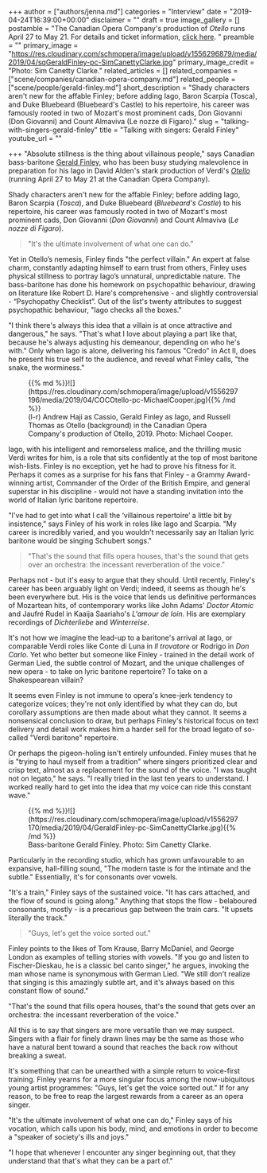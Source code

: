 +++
author = ["authors/jenna.md"]
categories = "Interview"
date = "2019-04-24T16:39:00+00:00"
disclaimer = ""
draft = true
image_gallery = []
postamble = "The Canadian Opera Company's production of _Otello_ runs April 27 to May 21. For details and ticket information, [click here](https://www.coc.ca/productions/16510). "
preamble = ""
primary_image = "https://res.cloudinary.com/schmopera/image/upload/v1556296879/media/2019/04/sqGeraldFinley-pc-SimCanettyClarke.jpg"
primary_image_credit = "Photo: Sim Canetty Clarke."
related_articles = []
related_companies = ["scene/companies/canadian-opera-company.md"]
related_people = ["scene/people/gerald-finley.md"]
short_description = "Shady characters aren't new for the affable Finley; before adding Iago, Baron Scarpia (Tosca), and Duke Bluebeard (Bluebeard's Castle) to his repertoire, his career was famously rooted in two of Mozart's most prominent cads, Don Giovanni (Don Giovanni) and Count Almaviva (Le nozze di Figaro)."
slug = "talking-with-singers-gerald-finley"
title = "Talking with singers: Gerald Finley"
youtube_url = ""

+++
"Absolute stillness is the thing about villainous people," says Canadian bass-baritone [Gerald Finley](/scene/people/gerald-finley/), who has been busy studying malevolence in preparation for his Iago in David Alden's stark production of Verdi's [_Otello_](https://www.coc.ca/productions/16510) (running April 27 to May 21 at the Canadian Opera Company).

Shady characters aren't new for the affable Finley; before adding Iago, Baron Scarpia (_Tosca_), and Duke Bluebeard (_Bluebeard's Castle_) to his repertoire, his career was famously rooted in two of Mozart's most prominent cads, Don Giovanni (_Don Giovanni_) and Count Almaviva (_Le nozze di Figaro_).

>"It's the ultimate involvement of what one can do."

Yet in Otello’s nemesis, Finley finds "the perfect villain." An expert at false charm, constantly adapting himself to earn trust from others, Finley uses physical stillness to portray Iago’s unnatural, unpredictable nature. The bass-baritone has done his homework on psychopathic behaviour, drawing on literature like Robert D. Hare's comprehensive - and slightly controversial - “Psychopathy Checklist”. Out of the list's twenty attributes to suggest psychopathic behaviour, "Iago checks all the boxes."

"I think there's always this idea that a villain is at once attractive and dangerous," he says. "That's what I love about playing a part like that, because he's always adjusting his demeanour, depending on who he's with." Only when Iago is alone, delivering his famous "Credo" in Act II, does he present his true self to the audience, and reveal what Finley calls, "the snake, the worminess."

<figure data-type="image">{{% md %}}![](https://res.cloudinary.com/schmopera/image/upload/v1556297196/media/2019/04/COCOtello-pc-MichaelCooper.jpg){{% /md %}}

<figcaption>(l-r) Andrew Haji as Cassio, Gerald Finley as Iago, and Russell Thomas as Otello (background) in the Canadian Opera Company's production of Otello, 2019. Photo: Michael Cooper.</figcaption>

</figure>

Iago, with his intelligent and remorseless malice, and the thrilling music Verdi writes for him, is a role that sits confidently at the top of most baritone wish-lists. Finley is no exception, yet he had to prove his fitness for it. Perhaps it comes as a surprise for his fans that Finley - a Grammy Award-winning artist, Commander of the Order of the British Empire, and general superstar in his discipline - would not have a standing invitation into the world of Italian lyric baritone repertoire.

"I've had to get into what I call the ‘villainous repertoire’ a little bit by insistence," says Finley of his work in roles like Iago and Scarpia. "My career is incredibly varied, and you wouldn't necessarily say an Italian lyric baritone would be singing Schubert songs."

>"That's the sound that fills opera houses, that's the sound that gets over an orchestra: the incessant reverberation of the voice."

Perhaps not - but it's easy to argue that they should. Until recently, Finley's career has been arguably light on Verdi; indeed, it seems as though he's been everywhere but. His is the voice that lends us definitive performances of Mozartean hits, of contemporary works like John Adams' _Doctor Atomic_ and Jaufré Rudel in Kaaija Saariaho's _L'amour de loin_. His are exemplary recordings of _Dichterliebe_ and _Winterreise_.

It's not how we imagine the lead-up to a baritone's arrival at Iago, or comparable Verdi roles like Conte di Luna in _Il trovatore_ or Rodrigo in _Don Carlo_. Yet who better but someone like Finley - trained in the detail work of German Lied, the subtle control of Mozart, and the unique challenges of new opera - to take on lyric baritone repertoire? To take on a Shakespearean villain?

It seems even Finley is not immune to opera's knee-jerk tendency to categorize voices; they're not only identified by what they can do, but corollary assumptions are then made about what they cannot. It seems a nonsensical conclusion to draw, but perhaps Finley's historical focus on text delivery and detail work makes him a harder sell for the broad legato of so-called "Verdi baritone" repertoire.

Or perhaps the pigeon-holing isn't entirely unfounded. Finley muses that he is "trying to haul myself from a tradition" where singers prioritized clear and crisp text, almost as a replacement for the sound of the voice. "I was taught not on legato," he says. "I really tried in the last ten years to understand. I worked really hard to get into the idea that my voice can ride this constant wave."

<figure data-type="image">{{% md %}}![](https://res.cloudinary.com/schmopera/image/upload/v1556297170/media/2019/04/GeraldFinley-pc-SimCanettyClarke.jpg){{% /md %}}

<figcaption>Bass-baritone Gerald Finley. Photo: Sim Canetty Clarke.</figcaption>

</figure>

Particularly in the recording studio, which has grown unfavourable to an expansive, hall-filling sound, "The modern taste is for the intimate and the subtle." Essentially, it's for consonants over vowels.

"It's a train," Finley says of the sustained voice. "It has cars attached, and the flow of sound is going along." Anything that stops the flow - belaboured consonants, mostly - is a precarious gap between the train cars. "It upsets literally the track."

>"Guys, let's get the voice sorted out."

Finley points to the likes of Tom Krause, Barry McDaniel, and George London as examples of telling stories with vowels. "If you go and listen to Fischer-Dieskau, he is a classic bel canto singer," he argues, invoking the man whose name is synonymous with German Lied. "We still don't realize that singing is this amazingly subtle art, and it's always based on this constant flow of sound."

"That's the sound that fills opera houses, that's the sound that gets over an orchestra: the incessant reverberation of the voice."

All this is to say that singers are more versatile than we may suspect. Singers with a flair for finely drawn lines may be the same as those who have a natural bent toward a sound that reaches the back row without breaking a sweat.

It's something that can be unearthed with a simple return to voice-first training. Finley yearns for a more singular focus among the now-ubiquitous young artist programmes: "Guys, let's get the voice sorted out." If for any reason, to be free to reap the largest rewards from a career as an opera singer.

"It's the ultimate involvement of what one can do," Finley says of his vocation, which calls upon his body, mind, and emotions in order to become a "speaker of society's ills and joys."

"I hope that whenever I encounter any singer beginning out, that they understand that that's what they can be a part of."